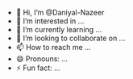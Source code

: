 - 👋 Hi, I’m @Daniyal-Nazeer
- 👀 I’m interested in ...
- 🌱 I’m currently learning ...
- 💞️ I’m looking to collaborate on ...
- 📫 How to reach me ...
- 😄 Pronouns: ...
- ⚡ Fun fact: ...

<!---
Daniyal-Nazeer/Daniyal-Nazeer is a ✨ special ✨ repository because its `README.md` (this file) appears on your GitHub profile.
You can click the Preview link to take a look at your changes.
--->
